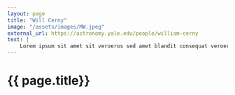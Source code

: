 ```yaml
---
layout: page
title: "Will Cerny"
image: "/assets/images/MW.jpeg"
external_url: https://astronomy.yale.edu/people/william-cerny
text: |
    Lorem ipsum sit amet sit veroeros sed amet blandit consequat veroeros lorem blandit adipiscing et feugiat phasellus tempus dolore ipsum lorem dolore.
---
```



<h1> {{ page.title}} </h1>